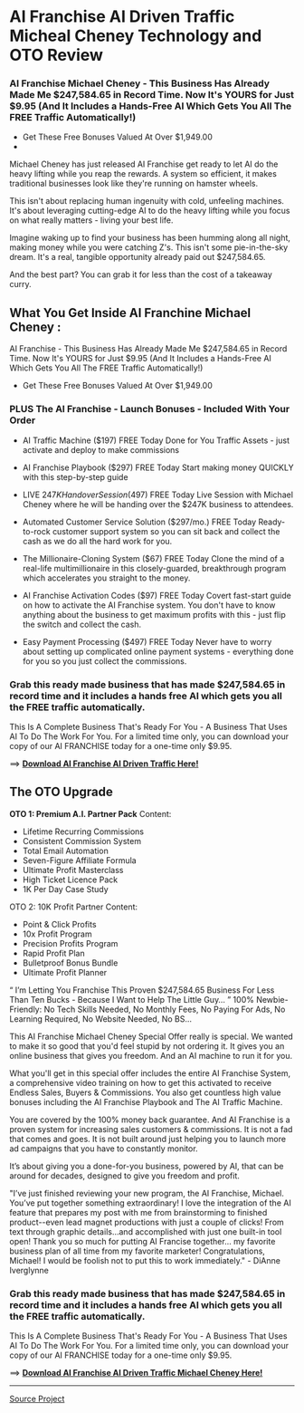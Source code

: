 # AI Franchise AI Driven Traffic Micheal Cheney Technology and OTO Review
### AI Franchise Michael Cheney - This Business Has Already Made Me $247,584.65 in Record Time. Now It's YOURS for Just $9.95 (And It Includes a Hands-Free AI Which Gets You All The FREE Traffic Automatically!)
+ Get These Free Bonuses Valued At Over $1,949.00
+ 
Michael Cheney has just released AI Franchise get ready to let AI do the heavy lifting while you reap the rewards. A system so efficient, it makes traditional businesses look like they're running​ on hamster wheels. 

This isn't about replacing human ingenuity with cold, unfeeling machines.
It's about leveraging cutting-edge AI to do the heavy lifting while you focus on what really matters - living your best life.

Imagine waking up to find your business has been humming along all night, making money while you were catching Z's.
This isn't some pie-in-the-sky dream. It's a real, tangible opportunity already paid out $247,584.65.

And the best part? You can grab it for less than the cost of a takeaway curry.


## What You Get Inside AI Franchine Michael Cheney :
AI Franchise - This Business Has Already Made Me $247,584.65 in Record Time. Now It's YOURS for Just $9.95 (And It Includes a Hands-Free AI Which Gets You All The FREE Traffic Automatically!)
+ Get These Free Bonuses Valued At Over $1,949.00

### PLUS The AI Franchise - Launch Bonuses - Included With Your Order
+ AI Traffic Machine ($197) FREE Today
Done for You Traffic Assets - just activate and deploy to make commissions

+ AI Franchise Playbook ($297) FREE Today
Start making money QUICKLY with this step-by-step guide

+ LIVE $247K Handover Session ($497) FREE Today
Live Session with Michael Cheney where he will be handing over the $247K business to attendees.

+ Automated Customer Service Solution ($297/mo.) FREE Today
Ready-to-rock customer support system so you can sit back and collect the cash as we do all the hard work for you.

+ The Millionaire-Cloning System ($67) FREE Today
Clone the mind of a real-life multimillionaire in this closely-guarded, breakthrough program which accelerates you straight to the money.

+ AI Franchise Activation Codes ($97) FREE Today
Covert fast-start guide on how to activate the AI Franchise system. You don't have to know anything about the business to get maximum profits with this - just flip the switch and collect the cash.

+ Easy Payment Processing ($497) FREE Today
Never have to worry about setting up complicated online payment systems - everything done for you so you just collect the commissions.

### Grab this ready made business that has made $247,584.65 in record time and it includes a hands free AI which gets you all the FREE traffic automatically.
This Is A Complete Business That's Ready For You - A Business That Uses AI To Do The Work For You.
For a limited time only, you can download your copy of our AI FRANCHISE  today for a one-time only $9.95.

==> [**Download AI Franchise AI Driven Traffic Here!**](https://warriorplus.com/o2/a/s0nmpzg/0)


## The OTO Upgrade
**OTO 1: Premium A.I. Partner Pack**
Content:
+ Lifetime Recurring Commissions
+ Consistent Commission System
+ Total Email Automation
+ Seven-Figure Affiliate Formula
+ Ultimate Profit Masterclass
+ High Ticket Licence Pack
+ 1K Per Day Case Study

OTO 2: 10K Profit Partner
Content:
+ Point & Click Profits
+ 10x Profit Program 
+ Precision Profits Program 
+ Rapid Profit Plan 
+ Bulletproof Bonus Bundle
+ Ultimate Profit Planner

“ I’m Letting You Franchise This Proven $247,584.65 Business For Less Than Ten Bucks - Because I Want to Help The Little Guy… ” 
100% Newbie-Friendly: No Tech Skills Needed, No Monthly Fees, No Paying For Ads, No Learning Required, No Website Needed, No BS...


This AI Franchise Michael Cheney Special Offer really is special. We wanted to make it so good that you'd feel stupid by not ordering it.
It gives you an online business that gives you freedom. And an AI machine to run it for you.

What you'll get in this special offer includes the entire AI Franchise System, a comprehensive video training on how to get this activated to receive Endless Sales, Buyers & Commissions.
You also get countless high value bonuses including the AI Franchise Playbook and The AI Traffic Machine.

You are covered by the 100% money back guarantee. And AI Franchise is a proven system for increasing sales customers & commissions.
It is not a fad that comes and goes. It is not built around just helping you to launch more ad campaigns that you have to constantly monitor.

It’s about giving you a done-for-you business, powered by AI, that can be around for decades, designed to give you freedom and profit.

"I’ve just finished reviewing your new program, the AI Franchise, Michael. You’ve put together something extraordinary!
I love the integration of the AI feature that prepares my post with me from brainstorming to finished product--even lead magnet productions with just a couple of clicks! From text through graphic details…and accomplished with just one built-in tool open!
Thank you so much for putting AI Francise together… my favorite business plan of all time from my favorite marketer!
Congratulations, Michael! I would be foolish not to put this to work immediately." - DiAnne Iverglynne


### Grab this ready made business that has made $247,584.65 in record time and it includes a hands free AI which gets you all the FREE traffic automatically.
This Is A Complete Business That's Ready For You - A Business That Uses AI To Do The Work For You.
For a limited time only, you can download your copy of our AI FRANCHISE  today for a one-time only $9.95.

==> [**Download AI Franchise AI Driven Traffic Michael Cheney Here!**](https://warriorplus.com/o2/a/s0nmpzg/0)


---
[Source Project](https://jvupsell.com/2025/02/ai-franchise-micheal-cheney/)



